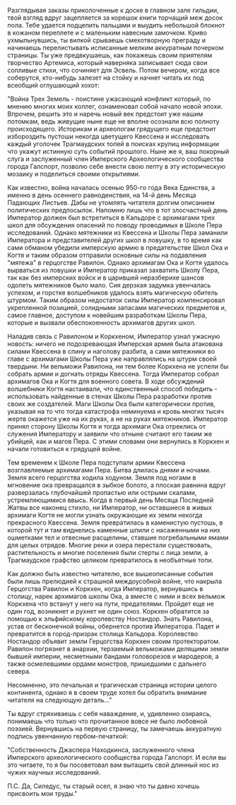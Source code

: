 Разглядывая заказы приколоченные к доске в главном зале гильдии, твой взгляд вдруг зацепляется за корешок книги торчащий меж досок пола. Тебе удается подцепить пальцами и выудить небольшой блокнот в кожаном переплете и с маленьким навесным замочком. Криво ухмыльнувшись, ты вилкой срываешь смехотворную преграду и начинаешь перелистывать исписанные мелким аккуратным почерком страницы. Ты уже предвкушаешь, как покажешь своим приятелям творчество Артемиса, который наверняка записывает сюда свои сопливые стихи, что сочиняет для Эсвель. Потом вечером, когда все соберутся, кто-нибудь залезет на стойку и начнет читать их под всеобщий оглушающий хохот:

"Война Трех Земель - поистине ужасающий конфликт который, по мнению многих моих коллег, ознаменовал собой начало новой эпохи. Впрочем, решить это и наречь новый век предстоит уже нашим потомкам, ведь живущие ныне еще не вполне осознали всю полноту происходящего. Историкам и археологам грядущего еще предстоит избороздить пустоши некогда цветущего Квессена и исследовать каждый уголочек Трагмаудских топей в поисках крупиц информации что укажут истинную суть событий прошлого. Ныне же я, ваш покорный слуга и заслуженный член Имперского Археологического сообщества города Галспорт, позволю себе внести свою лепту в эту историческую мозаику и поделиться своими открытиями.

Как известно, война началась осенью 950-го года Века Единства, а именно в день осеннего равноденствия, на 14-й день Месяца Падающих Листьев. Дабы не утомлять читателя долгим описанием политических предпосылок. Напомню лишь что в тот злосчастный день Император должен был встретиться в Кальдоре с архимагами трех школ для обсуждения опасений по поводу проводимых в Школе Пера исследований. Однако мятежники из Квессена и Школы Пера заманили Императора и представителей других школ в ловушку, в то время как сами обманом убедили имперскую армию в предательстве Школ Ока и Когтя и таким образом отправили основные силы на подавления "мятежа" в герцогстве Равилон. Однако архимагам Ока и Когтя удалось вырваться из ловушки и Император приказал захватить Школу Пера, так как без имперских войск и в царившей неразберихе шансов одолеть мятежников было мало. Сия дерзкая задумка увенчалась успехом, и горстке волшебников удалось взять магическую обитель штурмом. Таким образом недостаток силы Император компенсировал укрепленной позицией, солидными запасами магических предметов и, самое главное, доступом к новейшим разработкам Школы Пера, которые и вызвали обеспокоенность архимагов других школ.

Наладив связь с Равилоном и Коркхеном, Император узнал ужасную новость: ничего не подозревающая Имперская армия была атакована силами Квессена в спину и наголову разбита, а сами мятежники во главе с архимагами Школы Пера уже направлялись на штурм своей твердыни. Ни вельможи Равилона, ни тем более Коркхена не успели бы собрать армии и догнать отряды Квессена. Тогда Император собрал архимагов Ока и Когтя для военного совета. В ходе обсуждений волшебники Когтя настаивали, что единственный способ победить - использовать найденные в стенах Школы Пера разработки против своих же создателей. Маги Школы Ока были категорически против, указывая на то что тогда катастрофа неминуема и кровь многих тысяч жертв окажется уже на их руках, а не на руках мятежников. Император принял сторону Школы Когтя и тогда архимаги Ока отреклись от служения Императору и заявили что отныне считают его таким же убийцей, как и магов Пера. С этими словами они вернулись в Коркхен и начали готовиться к грядущей войне.

Тем временем к Школе Пера подступали армии Квессена возглавляемые архимагами Пера. Битва длилась днями и ночами. Земля всего герцогства ходила ходуном. Земля под ногами в мгновение ока превращался в зыбкое болото, а плоская равнина вдруг разверзалась глубочайшей пропастью или острыми скалами, устремляющимися ввысь. Когда в первый день Месяца Последней Жатвы все наконец стихло, ни Император, ни оставшиеся в живых архимаги Когтя не могли узнать окружающие их земли некогда прекрасного Квессена. Земля превратилась в каменистую пустошь, в которой тут и там виднелись каменные шпили с насаженными на них ошметками тел и отвесные расщелины, ставшие погребальными ямами для целых отрядов. Многие реки и озера перестали существовать, растительность и многие поселения были стерты с лица земли, а Трагмаудское графство целиком превратилось в необъятные топи.

Как должно быть известно читателю, все вышеописанные события были лишь прелюдией к страшной междоусобной войне, что накрыла Герцогства Равилон и Коркхен, когда Император, вернувшись в столицу, нарек архимагов школы Ока, а вместе с ними и всех вельмож Коркхена что встанут у него на пути, предателями. Пройдет еще не один год, возникнет и рухнет не один союз. Коркхен обратится за помощью к эльфийскому королевству Ностандор. Знать Равилона, устав от бесконечной войны, обернется против Императора. Падет и превратится в город-призрак столица Кальдора. Королевство Ностандор объявит земли Герцогства Коркхен своим протекторатом. Равилон погрязнет в анархии, терзаемый вельможами делящими земли бывшей империи, несметными бандами головорезов и мародеров, а также осмелевшими ордами монстров, пришедшими с дальнего севера.

Несомненно, это печальная и трагическая страница истории целого континента, однако я в своем труде хотел бы обратить внимание читателя на следующую деталь..."

Ты вдруг стряхиваешь с себя наваждение, и, удивленно озираясь, понимаешь что только что прочитанное вовсе не было любовной поэзией. Вернувшись на первую страницу, ты замечаешь аккуратную подпись увенчанную гербом-печаткой:

"Собственность Джаспера Находкинса, заслуженного члена Имперского археологического сообщества города Галспорт. И если вы это читаете, то я бы посоветовал вам вытащить свой длинный нос из чужих научных исследований.

П.С. Да, Силедус, ты старый осел, я знаю что ты давно хочешь присвоить мои труды."